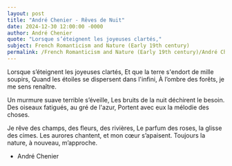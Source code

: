 ```yaml
---
layout: post
title: "André Chenier - Rêves de Nuit"
date: 2024-12-30 12:00:00 -0000
author: André Chenier
quote: "Lorsque s’éteignent les joyeuses clartés,"
subject: French Romanticism and Nature (Early 19th century)
permalink: /French Romanticism and Nature (Early 19th century)/André Chenier/André Chenier - Rêves de Nuit
---
```


Lorsque s’éteignent les joyeuses clartés,
Et que la terre s'endort de mille soupirs,
Quand les étoiles se dispersent dans l'infini,
À l’ombre des forêts, je me sens renaître.

Un murmure suave terrible s’éveille,
Les bruits de la nuit déchirent le besoin.
Des oiseaux fatigués, au gré de l'azur,
Portent avec eux la mélodie des choses.

Je rêve des champs, des fleurs, des rivières,
Le parfum des roses, la glisse des cimes.
Les aurores chantent, et mon cœur s’apaisent.
Toujours la nature, à nouveau, m’approche.


- André Chenier
